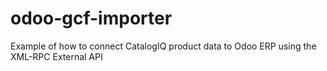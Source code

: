 # odoo-gcf-importer
Example of how to connect CatalogIQ product data to Odoo ERP using the XML-RPC External API
